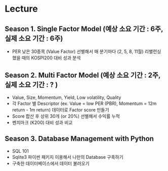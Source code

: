 # Lecture

## Season 1. Single Factor Model (예상 소요 기간 : 6주, 실제 소요 기간 : 6주)
- PER 낮은 30종목 (Value Factor) 선별해서 매 분기마다 (2, 5, 8, 11월) 리밸런싱 했을 때의 KOSPI200 대비 성과 분석

## Season 2. Multi Factor Model (예상 소요 기간 : 2주, 실제 소요 기간 : ? )
- Value, Size, Momentum, Yield, Low volatility, Quality
- 각 Factor 별 Descriptor (ex. Value = low PER (PBR), Momentum = 12m return - 1m return) 데이터로 Factor score 만들기
- Score 합산 후 상위 30개 (or 20%) 선별해서 수익률 누적
- 벤치마크 (K200) 대비 성과 비교

## Season 3. Database Management with Python
- SQL 101
- Sqlite3 파이썬 패키지 이용해서 나만의 Database 구축하기
- 구축한 데이터베이스에서 데이터 불러오기
